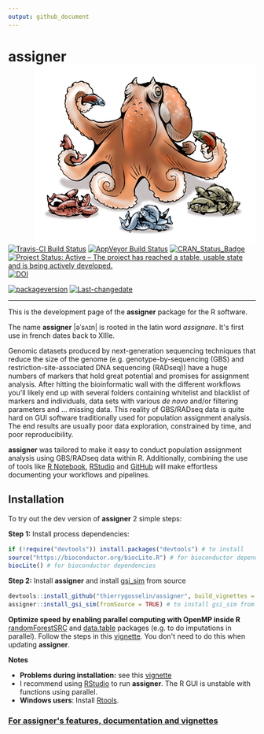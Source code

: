 ```yaml
---
output: github_document
---
```


<!-- README.md is generated from README.Rmd. Please edit that file -->




# assigner<img src="README_assigner_logo.png" align="right"/>




[![Travis-CI Build Status](https://travis-ci.org/thierrygosselin/assigner.svg?branch=master)](https://travis-ci.org/thierrygosselin/assigner) 
[![AppVeyor Build Status](https://ci.appveyor.com/api/projects/status/github/thierrygosselin/assigner?branch=master&svg=true)](https://ci.appveyor.com/project/thierrygosselin/assigner)
[![CRAN_Status_Badge](http://www.r-pkg.org/badges/version/assigner)](http://cran.r-project.org/package=assigner) 
[![Project Status: Active – The project has reached a stable, usable state and is being actively developed.](http://www.repostatus.org/badges/latest/active.svg)](http://www.repostatus.org/#active)
[![DOI](https://zenodo.org/badge/14548/thierrygosselin/assigner.svg)](https://zenodo.org/badge/latestdoi/14548/thierrygosselin/assigner)





[![packageversion](https://img.shields.io/badge/Package%20version-0.4.2-orange.svg)](commits/master)
[![Last-changedate](https://img.shields.io/badge/last%20change-2017--03--21-brightgreen.svg)](/commits/master)


---
This is the development page of the **assigner** package for the R software.

The name **assigner** |əˈsʌɪn| is rooted in the latin word *assignare*. It's first use in french dates back to XIIIe.

Genomic datasets produced by next-generation sequencing techniques that reduce the size of the genome (e.g. genotype-by-sequencing (GBS) and
restriction-site-associated DNA sequencing (RADseq)) have a huge numbers of markers that hold great potential and promises for assignment analysis. After hitting the bioinformatic wall with the different workflows you'll likely end up with several folders containing whitelist and blacklist of markers and individuals, data sets with various *de novo* and/or filtering parameters and ... missing data. This reality of GBS/RADseq data is quite hard on GUI software traditionally used for population assignment analysis. The end results are usually poor data exploration, constrained by time, and poor reproducibility.

**assigner** was tailored to make it easy to conduct population assignment analysis using GBS/RADseq data within R. Additionally, combining the use of tools like [R Notebook](http://rmarkdown.rstudio.com/r_notebooks.html), [RStudio](https://www.rstudio.com) and [GitHub](https://github.com) will make effortless documenting your workflows and pipelines.

## Installation
To try out the dev version of **assigner** 2 simple steps:

**Step 1:** Install process dependencies:
```r
if (!require("devtools")) install.packages("devtools") # to install
source("https://bioconductor.org/biocLite.R") # for bioconductor dependencies
biocLite() # for bioconductor dependencies
```

**Step 2:** Install **assigner** and install [gsi_sim](https://github.com/eriqande/gsi_sim) from source
```r
devtools::install_github("thierrygosselin/assigner", build_vignettes = TRUE)  # to install WITH vignettes
assigner::install_gsi_sim(fromSource = TRUE) # to install gsi_sim from source
```

**Optimize speed by enabling parallel computing with OpenMP inside R** [randomForestSRC](http://www.ccs.miami.edu/~hishwaran/rfsrc.html) and [data.table](https://github.com/Rdatatable/data.table) packages (e.g. to do imputations in parallel). Follow the steps in this [vignette](https://github.com/thierrygosselin/stackr/blob/master/vignettes/vignette_imputations_parallel.Rmd). You don't need to do this when updating **assigner**.

**Notes**

  * **Problems during installation:** see this
  [vignette](https://github.com/thierrygosselin/stackr/blob/master/vignettes/vignette_installation_problems.Rmd)
  * I recommend using [RStudio](https://www.rstudio.com/products/rstudio/download/) 
  to run **assigner**. The R GUI is unstable with functions using parallel.
  * **Windows users**:  Install [Rtools](https://cran.r-project.org/bin/windows/Rtools/).


### [For assigner's features, documentation and vignettes](https://github.com/thierrygosselin/assigner/blob/master/FEATURES.md)
